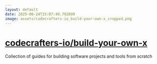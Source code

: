 ```yaml
---
layout: default
date: 2025-06-24T15:07:49.792899
image: assets/codecrafters-io_build-your-own-x_cropped.png
---
```


# [codecrafters-io/build-your-own-x](https://github.com/codecrafters-io/build-your-own-x)

Collection of guides for building software projects and tools from scratch
